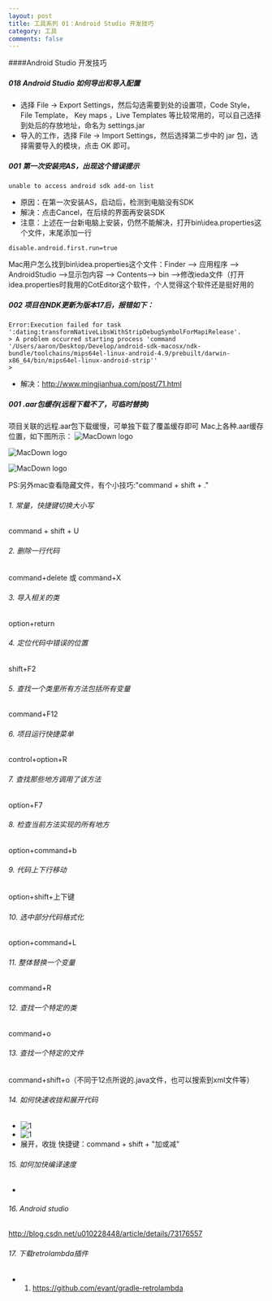 ```yaml
---
layout: post
title: 工具系列 01：Android Studio 开发技巧
category: 工具
comments: false
---
```

 
####Android Studio 开发技巧

##### 018 Android Studio 如何导出和导入配置

* 选择 File -> Export Settings，然后勾选需要到处的设置项，Code Style，File Template， Key maps ，Live Templates 等比较常用的，可以自己选择到处后的存放地址，命名为 settings.jar
* 导入的工作，选择 File -> Import Settings，然后选择第二步中的 jar 包，选择需要导入的模块，点击 OK 即可。


##### 001 第一次安装完AS，出现这个错误提示

```
unable to access android sdk add-on list

```

* 原因：在第一次安装AS，启动后，检测到电脑没有SDK
* 解决：点击Cancel，在后续的界面再安装SDK
* 注意：上述在一台新电脑上安装，仍然不能解决，打开bin\idea.properties这个文件，末尾添加一行


```
disable.android.first.run=true
```
Mac用户怎么找到bin\idea.properties这个文件：Finder  --> 应用程序  --> AndroidStudio  -->显示包内容  --> Contents--> bin -->修改ieda文件（打开idea.properties时我用的CotEditor这个软件，个人觉得这个软件还是挺好用的
 
##### 002 项目在NDK更新为版本17后，报错如下：

```
Error:Execution failed for task ':dating:transformNativeLibsWithStripDebugSymbolForMapiRelease'.
> A problem occurred starting process 'command '/Users/aaron/Desktop/Develop/android-sdk-macosx/ndk-bundle/toolchains/mips64el-linux-android-4.9/prebuilt/darwin-x86_64/bin/mips64el-linux-android-strip''
> 
```  
* 解决：<http://www.mingjianhua.com/post/71.html>
  


##### 001 .aar包缓存(远程下载不了，可临时替换)





项目关联的远程.aar包下载缓慢，可单独下载了覆盖缓存即可
Mac上各种.aar缓存位置，如下图所示：
![MacDown logo](https://github.com/iWatching/blog/blob/gh-pages/images/tool_lib1.jpg?raw=true)

![MacDown logo](https://github.com/iWatching/blog/blob/gh-pages/images/tool_lib2.jpg?raw=true)

![MacDown logo](https://github.com/iWatching/blog/blob/gh-pages/images/tool_lib3.jpg?raw=true)

PS:另外mac查看隐藏文件，有个小技巧:"command + shift + ."

###### 1. 常量，快捷键切换大小写
command + shift + U


###### 2. 删除一行代码
command+delete
或
command+X

###### 3. 导入相关的类
option+return
  
###### 4. 定位代码中错误的位置
shift+F2
  
###### 5. 查找一个类里所有方法包括所有变量
command+F12
 
###### 6. 项目运行快捷菜单
control+option+R
   
###### 7. 查找那些地方调用了该方法
option+F7

###### 8. 检查当前方法实现的所有地方
option+command+b

###### 9. 代码上下行移动
option+shift+上下键
 
###### 10. 选中部分代码格式化
option+command+L
  
###### 11. 整体替换一个变量
command+R

###### 12. 查找一个特定的类
command+o 

###### 13. 查找一个特定的文件
command+shift+o（不同于12点所说的.java文件，也可以搜索到xml文件等）
  
###### 14. 如何快速收拢和展开代码

 * ![1](https://github.com/iWatching/blog/blob/gh-pages/images/tip1.png?raw=true)  
 * ![1](https://github.com/iWatching/blog/blob/gh-pages/images/tip2.png?raw=true)  
 * 展开，收拢 快捷键：command + shift + "加或减"

###### 15. 如何加快编译速度

*  
###### 16. Android studio 
<http://blog.csdn.net/u010228448/article/details/73176557>


###### 17. 下载retrolambda插件

* 1. <https://github.com/evant/gradle-retrolambda>




